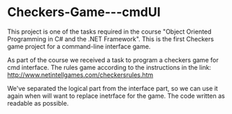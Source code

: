 # Checkers-Game---cmdUI
This project is one of the tasks required in the course "Object Oriented Programming in C# and the .NET Framework".
This is the first Checkers game project for a command-line interface game.

As part of the course we received a task to program a checkers game for cmd interface.
The rules game according to the instructions in the link:
http://www.netintellgames.com/checkersrules.htm

We've separated the logical part from the interface part, so we can use it again when will want to replace inetrface for the game.
The code written as readable as possible. 
